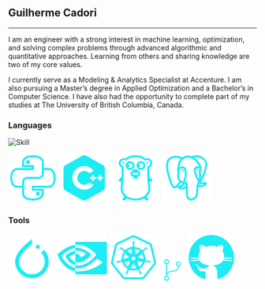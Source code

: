 ## Guilherme Cadori
***
I am an engineer with a strong interest in machine learning, optimization, and solving complex problems through advanced algorithmic and quantitative approaches. Learning from others and sharing knowledge are two of my core values.

I currently serve as a Modeling & Analytics Specialist at Accenture. I am also pursuing a Master’s degree in Applied Optimization and a Bachelor’s in Computer Science. I have also had the opportunity to complete part of my studies at The University of British Columbia, Canada. 


### Languages
![Skill](https://www.codewars.com/users/guilhermecadori/badges/small)
          
![Python](https://raw.githubusercontent.com/guilhermecadori/imagesRepo/refs/heads/main/icons8-python.svg)
![Cpp](https://github.com/guilhermecadori/imagesRepo/blob/main/icons8-c%2B%2B-50.svg)
![Go](https://github.com/guilhermecadori/imagesRepo/blob/main/icons8-golang-50.svg)
![PostgreSQL](https://github.com/guilhermecadori/imagesRepo/blob/main/icons8-postgresql-50.svg)


### Tools
![Pytorch](https://github.com/guilhermecadori/imagesRepo/blob/main/icons8-lanterna-48.svg)
![CUDA](https://github.com/guilhermecadori/imagesRepo/blob/main/icons8-nvidia-50.svg)
![Kubernetes](https://github.com/guilhermecadori/imagesRepo/blob/main/icons8-kubernetes-50.svg)
![Git](https://github.com/guilhermecadori/imagesRepo/blob/main/icons8-divis%C3%A3o-de-c%C3%B3digo-50.png)
![Github](https://github.com/guilhermecadori/imagesRepo/blob/main/icons8-github-50.svg)


